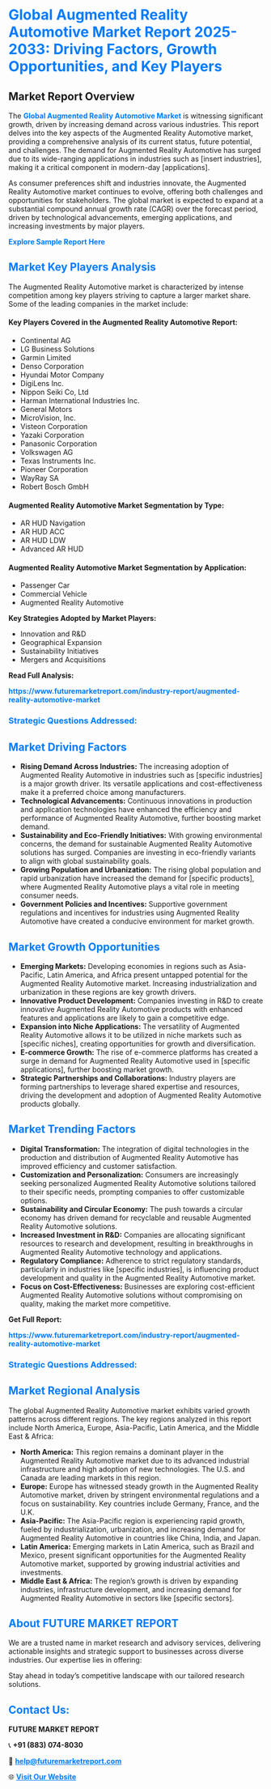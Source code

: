 <h1 style="color: #007BFF;">Global Augmented Reality Automotive Market Report 2025-2033: Driving Factors, Growth Opportunities, and Key Players</h1>

<section id="overview">
<h2>Market Report Overview</h2>
<p>The <a href="https://www.futuremarketreport.com/industry-report/augmented-reality-automotive-market" style="color: #007BFF; text-decoration: none;"><strong>Global Augmented Reality Automotive Market</strong></a> is witnessing significant growth, driven by increasing demand across various industries. This report delves into the key aspects of the Augmented Reality Automotive market, providing a comprehensive analysis of its current status, future potential, and challenges. The demand for Augmented Reality Automotive has surged due to its wide-ranging applications in industries such as [insert industries], making it a critical component in modern-day [applications].</p>
<p>As consumer preferences shift and industries innovate, the Augmented Reality Automotive market continues to evolve, offering both challenges and opportunities for stakeholders. The global market is expected to expand at a substantial compound annual growth rate (CAGR) over the forecast period, driven by technological advancements, emerging applications, and increasing investments by major players.</p>
</section>

<section id="overview">
<p><a href="https://www.futuremarketreport.com/request-sample/reportId=125995" style="color: #007BFF; text-decoration: none;"><strong>Explore Sample Report Here</strong></a></p>
</section>

<section id="key-players">
<h2 style="color: #007BFF;">Market Key Players Analysis</h2>
<p>The Augmented Reality Automotive market is characterized by intense competition among key players striving to capture a larger market share. Some of the leading companies in the market include:</p>
<h4>Key Players Covered in the Augmented Reality Automotive Report:</h4>
<ul><li>Continental AG</li><li>LG Business Solutions</li><li>Garmin Limited</li><li>Denso Corporation</li><li>Hyundai Motor Company</li><li>DigiLens Inc.</li><li>Nippon Seiki Co, Ltd</li><li>Harman International Industries Inc.</li><li>General Motors</li><li>MicroVision, Inc.</li><li>Visteon Corporation</li><li>Yazaki Corporation</li><li>Panasonic Corporation</li><li>Volkswagen AG</li><li>Texas Instruments Inc.</li><li>Pioneer Corporation</li><li>WayRay SA</li><li>Robert Bosch GmbH</li></ul>
<h4>Augmented Reality Automotive Market Segmentation by Type:</h4>
<ul><li>AR HUD Navigation</li><li>AR HUD ACC</li><li>AR HUD LDW</li><li>Advanced AR HUD</li></ul>

<h4>Augmented Reality Automotive Market Segmentation by Application:</h4>
<ul><li>Passenger Car</li><li>Commercial Vehicle</li><li>Augmented Reality Automotive</li></ul>
<p><strong>Key Strategies Adopted by Market Players:</strong></p>
<ul>
<li>Innovation and R&D</li>
<li>Geographical Expansion</li>
<li>Sustainability Initiatives</li>
<li>Mergers and Acquisitions</li>
</ul>
</section>

<section>
<p><strong>Read Full Analysis: </strong></p><a href="https://www.futuremarketreport.com/industry-report/augmented-reality-automotive-market" style="color: #007BFF; text-decoration: none;"><strong>https://www.futuremarketreport.com/industry-report/augmented-reality-automotive-market</strong></a>
<h3 style="color: #007BFF;">Strategic Questions Addressed:</h3>
</section>

<section id="driving-factors">
<h2 style="color: #007BFF;">Market Driving Factors</h2>
<ul>
<li><strong>Rising Demand Across Industries:</strong> The increasing adoption of Augmented Reality Automotive in industries such as [specific industries] is a major growth driver. Its versatile applications and cost-effectiveness make it a preferred choice among manufacturers.</li>
<li><strong>Technological Advancements:</strong> Continuous innovations in production and application technologies have enhanced the efficiency and performance of Augmented Reality Automotive, further boosting market demand.</li>
<li><strong>Sustainability and Eco-Friendly Initiatives:</strong> With growing environmental concerns, the demand for sustainable Augmented Reality Automotive solutions has surged. Companies are investing in eco-friendly variants to align with global sustainability goals.</li>
<li><strong>Growing Population and Urbanization:</strong> The rising global population and rapid urbanization have increased the demand for [specific products], where Augmented Reality Automotive plays a vital role in meeting consumer needs.</li>
<li><strong>Government Policies and Incentives:</strong> Supportive government regulations and incentives for industries using Augmented Reality Automotive have created a conducive environment for market growth.</li>
</ul>
</section>

<section id="growth-opportunities">
<h2 style="color: #007BFF;">Market Growth Opportunities</h2>
<ul>
<li><strong>Emerging Markets:</strong> Developing economies in regions such as Asia-Pacific, Latin America, and Africa present untapped potential for the Augmented Reality Automotive market. Increasing industrialization and urbanization in these regions are key growth drivers.</li>
<li><strong>Innovative Product Development:</strong> Companies investing in R&D to create innovative Augmented Reality Automotive products with enhanced features and applications are likely to gain a competitive edge.</li>
<li><strong>Expansion into Niche Applications:</strong> The versatility of Augmented Reality Automotive allows it to be utilized in niche markets such as [specific niches], creating opportunities for growth and diversification.</li>
<li><strong>E-commerce Growth:</strong> The rise of e-commerce platforms has created a surge in demand for Augmented Reality Automotive used in [specific applications], further boosting market growth.</li>
<li><strong>Strategic Partnerships and Collaborations:</strong> Industry players are forming partnerships to leverage shared expertise and resources, driving the development and adoption of Augmented Reality Automotive products globally.</li>
</ul>
</section>

<section id="trending-factors">
<h2 style="color: #007BFF;">Market Trending Factors</h2>
<ul>
<li><strong>Digital Transformation:</strong> The integration of digital technologies in the production and distribution of Augmented Reality Automotive has improved efficiency and customer satisfaction.</li>
<li><strong>Customization and Personalization:</strong> Consumers are increasingly seeking personalized Augmented Reality Automotive solutions tailored to their specific needs, prompting companies to offer customizable options.</li>
<li><strong>Sustainability and Circular Economy:</strong> The push towards a circular economy has driven demand for recyclable and reusable Augmented Reality Automotive solutions.</li>
<li><strong>Increased Investment in R&D:</strong> Companies are allocating significant resources to research and development, resulting in breakthroughs in Augmented Reality Automotive technology and applications.</li>
<li><strong>Regulatory Compliance:</strong> Adherence to strict regulatory standards, particularly in industries like [specific industries], is influencing product development and quality in the Augmented Reality Automotive market.</li>
<li><strong>Focus on Cost-Effectiveness:</strong> Businesses are exploring cost-efficient Augmented Reality Automotive solutions without compromising on quality, making the market more competitive.</li>
</ul>
</section>

<section>
<p><strong>Get Full Report: </strong></p><a href="https://www.futuremarketreport.com/industry-report/augmented-reality-automotive-market" style="color: #007BFF; text-decoration: none;"><strong>https://www.futuremarketreport.com/industry-report/augmented-reality-automotive-market</strong></a>
<h3 style="color: #007BFF;">Strategic Questions Addressed:</h3>
</section>


<section id="regional-analysis">
<h2 style="color: #007BFF;">Market Regional Analysis</h2>
<p>The global Augmented Reality Automotive market exhibits varied growth patterns across different regions. The key regions analyzed in this report include North America, Europe, Asia-Pacific, Latin America, and the Middle East & Africa:</p>
<ul>
<li><strong>North America:</strong> This region remains a dominant player in the Augmented Reality Automotive market due to its advanced industrial infrastructure and high adoption of new technologies. The U.S. and Canada are leading markets in this region.</li>
<li><strong>Europe:</strong> Europe has witnessed steady growth in the Augmented Reality Automotive market, driven by stringent environmental regulations and a focus on sustainability. Key countries include Germany, France, and the U.K.</li>
<li><strong>Asia-Pacific:</strong> The Asia-Pacific region is experiencing rapid growth, fueled by industrialization, urbanization, and increasing demand for Augmented Reality Automotive in countries like China, India, and Japan.</li>
<li><strong>Latin America:</strong> Emerging markets in Latin America, such as Brazil and Mexico, present significant opportunities for the Augmented Reality Automotive market, supported by growing industrial activities and investments.</li>
<li><strong>Middle East & Africa:</strong> The region’s growth is driven by expanding industries, infrastructure development, and increasing demand for Augmented Reality Automotive in sectors like [specific sectors].</li>
</ul>
</section>

<footer>
<h2 style="color: #007BFF;">About FUTURE MARKET REPORT</h2>
<p>We are a trusted name in market research and advisory services, delivering actionable insights and strategic support to businesses across diverse industries. Our expertise lies in offering:</p>

<p>Stay ahead in today’s competitive landscape with our tailored research solutions.</p>

<h2 style="color: #007BFF;">Contact Us:</h2>
<p><strong>FUTURE MARKET REPORT</strong></p>
<p>📞 <strong>+91 (883) 074-8030</strong></p>
<p>📧 <strong><a href="mailto:help@futuremarketreport.com" style="color: #007BFF;">help@futuremarketreport.com</a></strong></p>
<p>🌐 <strong><a href="https://www.futuremarketreport.com/" style="color: #007BFF;">Visit Our Website</a></strong></p>
</footer>
